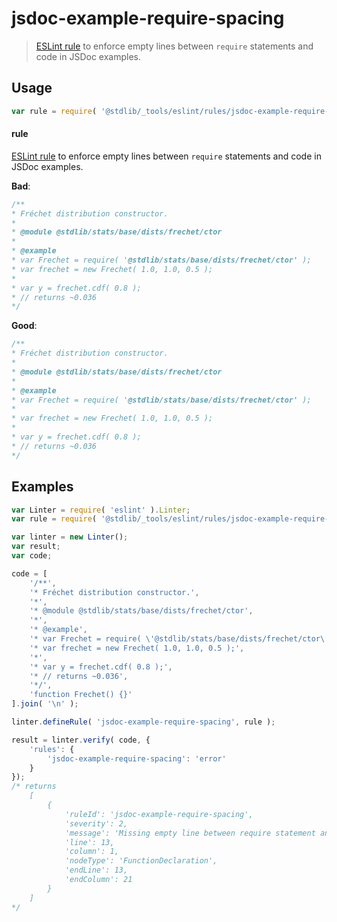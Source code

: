 <!--

@license Apache-2.0

Copyright (c) 2025 The Stdlib Authors.

Licensed under the Apache License, Version 2.0 (the "License");
you may not use this file except in compliance with the License.
You may obtain a copy of the License at

   http://www.apache.org/licenses/LICENSE-2.0

Unless required by applicable law or agreed to in writing, software
distributed under the License is distributed on an "AS IS" BASIS,
WITHOUT WARRANTIES OR CONDITIONS OF ANY KIND, either express or implied.
See the License for the specific language governing permissions and
limitations under the License.

-->

# jsdoc-example-require-spacing

> [ESLint rule][eslint-rules] to enforce empty lines between `require` statements and code in JSDoc examples.

<section class="intro">

</section>

<!-- /.intro -->

<section class="usage">

## Usage

```javascript
var rule = require( '@stdlib/_tools/eslint/rules/jsdoc-example-require-spacing' );
```

#### rule

[ESLint rule][eslint-rules] to enforce empty lines between `require` statements and code in JSDoc examples.

**Bad**:

<!-- eslint stdlib/jsdoc-example-require-spacing: "off", @cspell/spellchecker: "off" -->

```javascript
/**
* Fréchet distribution constructor.
*
* @module @stdlib/stats/base/dists/frechet/ctor
*
* @example
* var Frechet = require( '@stdlib/stats/base/dists/frechet/ctor' );
* var frechet = new Frechet( 1.0, 1.0, 0.5 );
*
* var y = frechet.cdf( 0.8 );
* // returns ~0.036
*/
```

**Good**:

<!-- eslint @cspell/spellchecker: "off" -->

```javascript
/**
* Fréchet distribution constructor.
*
* @module @stdlib/stats/base/dists/frechet/ctor
*
* @example
* var Frechet = require( '@stdlib/stats/base/dists/frechet/ctor' );
*
* var frechet = new Frechet( 1.0, 1.0, 0.5 );
*
* var y = frechet.cdf( 0.8 );
* // returns ~0.036
*/
```

</section>

<!-- /.usage -->

<section class="examples">

## Examples

<!-- eslint no-undef: "error" -->

```javascript
var Linter = require( 'eslint' ).Linter;
var rule = require( '@stdlib/_tools/eslint/rules/jsdoc-example-require-spacing' );

var linter = new Linter();
var result;
var code;

code = [
    '/**',
    '* Fréchet distribution constructor.',
    '*',
    '* @module @stdlib/stats/base/dists/frechet/ctor',
    '*',
    '* @example',
    '* var Frechet = require( \'@stdlib/stats/base/dists/frechet/ctor\' );',
    '* var frechet = new Frechet( 1.0, 1.0, 0.5 );',
    '*',
    '* var y = frechet.cdf( 0.8 );',
    '* // returns ~0.036',
    '*/',
    'function Frechet() {}'
].join( '\n' );

linter.defineRule( 'jsdoc-example-require-spacing', rule );

result = linter.verify( code, {
    'rules': {
        'jsdoc-example-require-spacing': 'error'
    }
});
/* returns
    [
        {
            'ruleId': 'jsdoc-example-require-spacing',
            'severity': 2,
            'message': 'Missing empty line between require statement and code',
            'line': 13,
            'column': 1,
            'nodeType': 'FunctionDeclaration',
            'endLine': 13,
            'endColumn': 21
        }
    ]
*/
```

</section>

<!-- /.examples -->

<!-- Section for related `stdlib` packages. Do not manually edit this section, as it is automatically populated. -->

<section class="related">

</section>

<!-- /.related -->

<!-- Section for all links. Make sure to keep an empty line after the `section` element and another before the `/section` close. -->

<section class="links">

[eslint-rules]: https://eslint.org/docs/developer-guide/working-with-rules

</section>

<!-- /.links -->

